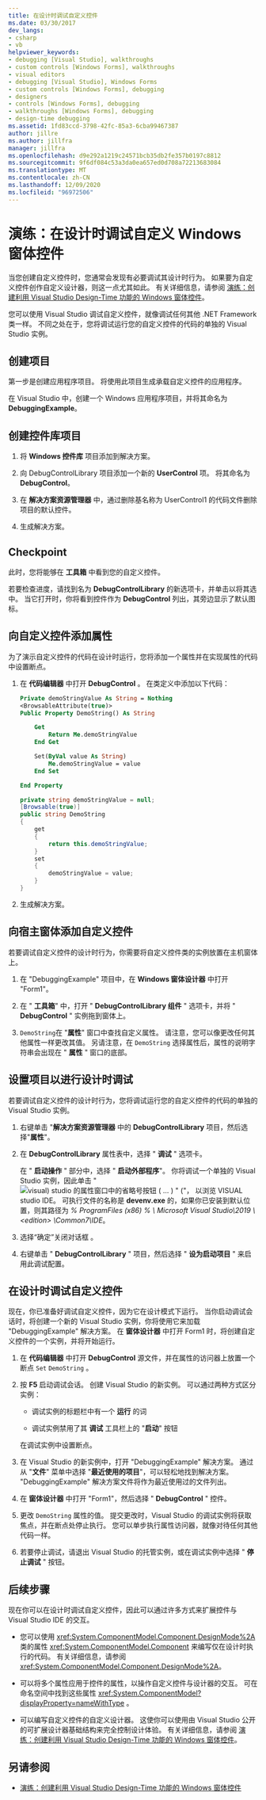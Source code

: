 ```yaml
---
title: 在设计时调试自定义控件
ms.date: 03/30/2017
dev_langs:
- csharp
- vb
helpviewer_keywords:
- debugging [Visual Studio], walkthroughs
- custom controls [Windows Forms], walkthroughs
- visual editors
- debugging [Visual Studio], Windows Forms
- custom controls [Windows Forms], debugging
- designers
- controls [Windows Forms], debugging
- walkthroughs [Windows Forms], debugging
- design-time debugging
ms.assetid: 1fd83ccd-3798-42fc-85a3-6cba99467387
author: jillre
ms.author: jillfra
manager: jillfra
ms.openlocfilehash: d9e292a1219c24571bcb35db2fe357b0197c8812
ms.sourcegitcommit: 9f6df084c53a3da0ea657ed0d708a72213683084
ms.translationtype: MT
ms.contentlocale: zh-CN
ms.lasthandoff: 12/09/2020
ms.locfileid: "96972506"
---
```

# <a name="walkthrough-debug-custom-windows-forms-controls-at-design-time"></a>演练：在设计时调试自定义 Windows 窗体控件

当您创建自定义控件时，您通常会发现有必要调试其设计时行为。 如果要为自定义控件创作自定义设计器，则这一点尤其如此。 有关详细信息，请参阅 [演练：创建利用 Visual Studio Design-Time 功能的 Windows 窗体控件](creating-a-wf-control-design-time-features.md)。

您可以使用 Visual Studio 调试自定义控件，就像调试任何其他 .NET Framework 类一样。 不同之处在于，您将调试运行您的自定义控件的代码的单独的 Visual Studio 实例。

## <a name="create-the-project"></a>创建项目

第一步是创建应用程序项目。 将使用此项目生成承载自定义控件的应用程序。

在 Visual Studio 中，创建一个 Windows 应用程序项目，并将其命名为 **DebuggingExample**。

## <a name="create-the-control-library-project"></a>创建控件库项目

1. 将 **Windows 控件库** 项目添加到解决方案。

2. 向 DebugControlLibrary 项目添加一个新的 **UserControl** 项。 将其命名为 **DebugControl**。

3. 在 **解决方案资源管理器** 中，通过删除基名称为 UserControl1 的代码文件删除项目的默认控件。

4. 生成解决方案。

## <a name="checkpoint"></a>Checkpoint

此时，您将能够在 **工具箱** 中看到您的自定义控件。

若要检查进度，请找到名为 **DebugControlLibrary** 的新选项卡，并单击以将其选中。 当它打开时，你将看到控件作为 **DebugControl** 列出，其旁边显示了默认图标。

## <a name="add-a-property-to-your-custom-control"></a>向自定义控件添加属性

为了演示自定义控件的代码在设计时运行，您将添加一个属性并在实现属性的代码中设置断点。

1. 在 **代码编辑器** 中打开 **DebugControl** 。 在类定义中添加以下代码：

    ```vb
    Private demoStringValue As String = Nothing
    <BrowsableAttribute(true)>
    Public Property DemoString() As String

        Get
            Return Me.demoStringValue
        End Get

        Set(ByVal value As String)
            Me.demoStringValue = value
        End Set

    End Property
    ```

    ```csharp
    private string demoStringValue = null;
    [Browsable(true)]
    public string DemoString
    {
        get
        {
            return this.demoStringValue;
        }
        set
        {
            demoStringValue = value;
        }
    }
    ```

2. 生成解决方案。

## <a name="add-your-custom-control-to-the-host-form"></a>向宿主窗体添加自定义控件

若要调试自定义控件的设计时行为，你需要将自定义控件类的实例放置在主机窗体上。

1. 在 "DebuggingExample" 项目中，在 **Windows 窗体设计器** 中打开 "Form1"。

2. 在 " **工具箱**" 中，打开 " **DebugControlLibrary 组件** " 选项卡，并将 " **DebugControl** " 实例拖到窗体上。

3. `DemoString`在 "**属性**" 窗口中查找自定义属性。 请注意，您可以像更改任何其他属性一样更改其值。 另请注意，在 `DemoString` 选择属性后，属性的说明字符串会出现在 " **属性** " 窗口的底部。

## <a name="set-up-the-project-for-design-time-debugging"></a>设置项目以进行设计时调试

若要调试自定义控件的设计时行为，您将调试运行您的自定义控件的代码的单独的 Visual Studio 实例。

1. 右键单击 "**解决方案资源管理器** 中的 **DebugControlLibrary** 项目，然后选择"**属性**"。

2. 在 **DebugControlLibrary** 属性表中，选择 " **调试** " 选项卡。

     在 " **启动操作** " 部分中，选择 " **启动外部程序**"。 你将调试一个单独的 Visual Studio 实例，因此单击 " ![ visual) studio 的属性窗口中的省略号按钮 ( ... ) " ("， ](./media/visual-studio-ellipsis-button.png) 以浏览 VISUAL studio IDE。 可执行文件的名称是 **devenv.exe** 的，如果你已安装到默认位置，则其路径为 *% ProgramFiles (x86) % \ Microsoft Visual Studio\2019 \\ \<edition> \Common7\IDE*。

3. 选择“确定”关闭对话框  。

4. 右键单击 " **DebugControlLibrary** " 项目，然后选择 " **设为启动项目** " 来启用此调试配置。

## <a name="debug-your-custom-control-at-design-time"></a>在设计时调试自定义控件

现在，你已准备好调试自定义控件，因为它在设计模式下运行。 当你启动调试会话时，将创建一个新的 Visual Studio 实例，你将使用它来加载 "DebuggingExample" 解决方案。 在 **窗体设计器** 中打开 Form1 时，将创建自定义控件的一个实例，并将开始运行。

1. 在 **代码编辑器** 中打开 **DebugControl** 源文件，并在属性的访问器上放置一个断点 `Set` `DemoString` 。

2. 按 **F5** 启动调试会话。 创建 Visual Studio 的新实例。 可以通过两种方式区分实例：

    - 调试实例的标题栏中有一个 **运行** 的词

    - 调试实例禁用了其 **调试** 工具栏上的 "**启动**" 按钮

   在调试实例中设置断点。

3. 在 Visual Studio 的新实例中，打开 "DebuggingExample" 解决方案。 通过从 "**文件**" 菜单中选择 "**最近使用的项目**"，可以轻松地找到解决方案。 "DebuggingExample" 解决方案文件将作为最近使用过的文件列出。

4. 在 **窗体设计器** 中打开 "Form1"，然后选择 " **DebugControl** " 控件。

5. 更改 `DemoString` 属性的值。 提交更改时，Visual Studio 的调试实例将获取焦点，并在断点处停止执行。 您可以单步执行属性访问器，就像对待任何其他代码一样。

6. 若要停止调试，请退出 Visual Studio 的托管实例，或在调试实例中选择 " **停止调试** " 按钮。

## <a name="next-steps"></a>后续步骤

现在你可以在设计时调试自定义控件，因此可以通过许多方式来扩展控件与 Visual Studio IDE 的交互。

- 您可以使用 <xref:System.ComponentModel.Component.DesignMode%2A> 类的属性 <xref:System.ComponentModel.Component> 来编写仅在设计时执行的代码。 有关详细信息，请参阅 <xref:System.ComponentModel.Component.DesignMode%2A>。

- 可以将多个属性应用于控件的属性，以操作自定义控件与设计器的交互。 可在命名空间中找到这些属性 <xref:System.ComponentModel?displayProperty=nameWithType> 。

- 可以编写自定义控件的自定义设计器。 这使你可以使用由 Visual Studio 公开的可扩展设计器基础结构来完全控制设计体验。 有关详细信息，请参阅 [演练：创建利用 Visual Studio Design-Time 功能的 Windows 窗体控件](creating-a-wf-control-design-time-features.md)。

## <a name="see-also"></a>另请参阅

- [演练：创建利用 Visual Studio Design-Time 功能的 Windows 窗体控件](creating-a-wf-control-design-time-features.md)
